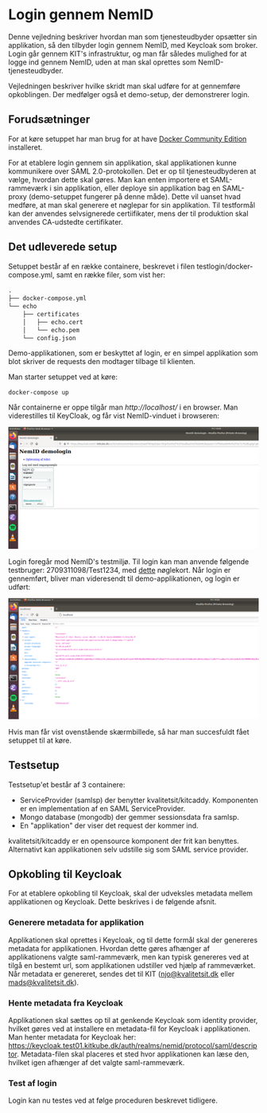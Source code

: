 # Login gennem NemID
Denne vejledning beskriver hvordan man som tjenesteudbyder opsætter sin applikation, så den tilbyder login gennem NemID, med Keycloak som broker. Login går gennem KIT's infrastruktur, og man får således mulighed for at logge ind gennem NemID, uden at man skal oprettes som NemID-tjenesteudbyder.

Vejledningen beskriver hvilke skridt man skal udføre for at gennemføre opkoblingen. Der medfølger også et demo-setup, der demonstrerer login.

## Forudsætninger
For at køre setuppet har man brug for at have [Docker Community Edition](https://docs.docker.com/install/) installeret. 

For at etablere login gennem sin applikation, skal applikationen kunne kommunikere over SAML 2.0-protokollen. Det er op til tjenesteudbyderen at vælge, hvordan dette skal gøres. Man kan enten importere et SAML-rammeværk i sin applikation, eller deploye sin applikation bag en SAML-proxy (demo-setuppet fungerer på denne måde). Dette vil uanset hvad medføre, at man skal generere et nøglepar for sin applikation. Til testformål kan der anvendes selvsignerede certiifikater, mens der til produktion skal anvendes CA-udstedte certifikater.

## Det udleverede setup
Setuppet består af en række containere, beskrevet i filen testlogin/docker-compose.yml, samt en række filer, som vist her:

```
.
├── docker-compose.yml
└── echo
    ├── certificates
    │   ├── echo.cert
    │   └── echo.pem
    └── config.json

```

Demo-applikationen, som er beskyttet af login, er en simpel applikation som blot skriver de requests den modtager tilbage til klienten.

Man starter setuppet ved at køre:

```
docker-compose up
```

Når containerne er oppe tilgår man _http://localhost/_ i en browser. Man viderestilles til KeyCloak, og får vist NemID-vinduet i browseren:

![nemid](images/nemid.png)

Login foregår mod NemID's testmiljø. Til login kan man anvende følgende testbruger: 2709311098/Test1234, med [dette](testusers/2709311098.html) nøglekort. Når login er gennemført, bliver man videresendt til demo-applikationen, og login er udført:

![echo](images/echo.png)

Hvis man får vist ovenstående skærmbillede, så har man succesfuldt fået setuppet til at køre.

## Testsetup
Testsetup'et består af 3 containere:
* ServiceProvider (samlsp) der benytter kvalitetsit/kitcaddy. Komponenten er en implementation af en SAML ServiceProvider.
* Mongo database (mongodb) der gemmer sessionsdata fra samlsp.
* En "applikation" der viser det request der kommer ind.

kvalitetsit/kitcaddy er en opensource komponent der frit kan benyttes. Alternativt kan applikationen selv udstille sig som SAML service provider.

## Opkobling til Keycloak
For at etablere opkobling til Keycloak, skal der udveksles metadata mellem applikationen og Keycloak. Dette beskrives i de følgende afsnit.

### Generere metadata for applikation
Applikationen skal oprettes i Keycloak, og til dette formål skal der genereres metadata for applikationen. Hvordan dette gøres afhænger af applikationens valgte saml-rammeværk, men kan typisk genereres ved at tilgå en bestemt url, som applikationen udstiller ved hjælp af rammeværket. Når metadata er genereret, sendes det til KIT (njo@kvalitetsit.dk eller mads@kvalitetsit.dk).

### Hente metadata fra Keycloak
Applikationen skal sættes op til at genkende Keycloak som identity provider, hvilket gøres ved at installere en metadata-fil for Keycloak i applikationen. Man henter metadata for Keycloak her: https://keycloak.test01.kitkube.dk/auth/realms/nemid/protocol/saml/descriptor. Metadata-filen skal placeres et sted hvor applikationen kan læse den, hvilket igen afhænger af det valgte saml-rammeværk.

### Test af login
Login kan nu testes ved at følge proceduren beskrevet tidligere.
